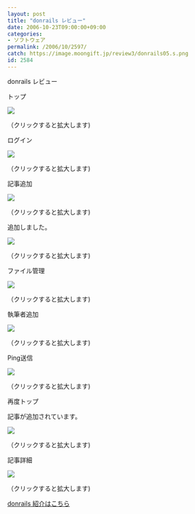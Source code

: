 ```yaml
---
layout: post
title: "donrails レビュー"
date: 2006-10-23T09:00:00+09:00
categories:
- ソフトウェア
permalink: /2006/10/2597/
catch: https://image.moongift.jp/review3/donrails05.s.png
id: 2584
---
```

donrails レビュー  
<!--more-->

トップ

  

[![](https://image.moongift.jp/review3/donrails01.s.png)](https://image.moongift.jp/review3/donrails01.png)  
  
（クリックすると拡大します)

  

ログイン

  

[![](https://image.moongift.jp/review3/donrails02.s.png)](https://image.moongift.jp/review3/donrails02.png)  
  
（クリックすると拡大します)

  

記事追加

  

[![](https://image.moongift.jp/review3/donrails03.s.png)](https://image.moongift.jp/review3/donrails03.png)  
  
（クリックすると拡大します)

  

追加しました。

  

[![](https://image.moongift.jp/review3/donrails04.s.png)](https://image.moongift.jp/review3/donrails04.png)  
  
（クリックすると拡大します)

  

ファイル管理

  

[![](https://image.moongift.jp/review3/donrails05.s.png)](https://image.moongift.jp/review3/donrails05.png)  
  
（クリックすると拡大します)

  

執筆者追加

  

[![](https://image.moongift.jp/review3/donrails06.s.png)](https://image.moongift.jp/review3/donrails06.png)  
  
（クリックすると拡大します)

  

Ping送信

  

[![](https://image.moongift.jp/review3/donrails07.s.png)](https://image.moongift.jp/review3/donrails07.png)  
  
（クリックすると拡大します)

  

再度トップ

  

記事が追加されています。

  

[![](https://image.moongift.jp/review3/donrails08.s.png)](https://image.moongift.jp/review3/donrails08.png)  
  
（クリックすると拡大します)

  

記事詳細

  

[![](https://image.moongift.jp/review3/donrails09.s.png)](https://image.moongift.jp/review3/donrails09.png)  
  
（クリックすると拡大します)

  

[donrails 紹介はこちら](http://oss.moongift.jp/intro/i-2596.html)


